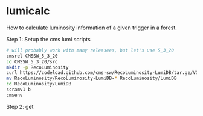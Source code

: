 # lumicalc

How to calculate luminosity information of a given trigger in a forest. 

Step 1: Setup the cms lumi scripts

```bash
# will probably work with many releasees, but let's use 5_3_20
cmsrel CMSSW_5_3_20
cd CMSSW_5_3_20/src
mkdir -p RecoLuminosity
curl https://codeload.github.com/cms-sw/RecoLuminosity-LumiDB/tar.gz/V04-02-10  | tar xzv -C RecoLuminosity
mv RecoLuminosity/RecoLuminosity-LumiDB-* RecoLuminosity/LumiDB
cd RecoLuminosity/LumiDB
scramv1 b
cmsenv
```

Step 2: get 

